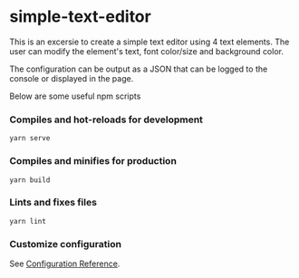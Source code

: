 # simple-text-editor

This is an excersie to create a simple text editor using 4 text elements. The user can modify
the element's text, font color/size and background color.

The configuration can be output as a JSON that can be logged to the console or displayed in the page.

Below are some useful npm scripts

### Compiles and hot-reloads for development

```
yarn serve
```

### Compiles and minifies for production

```
yarn build
```

### Lints and fixes files

```
yarn lint
```

### Customize configuration

See [Configuration Reference](https://cli.vuejs.org/config/).
